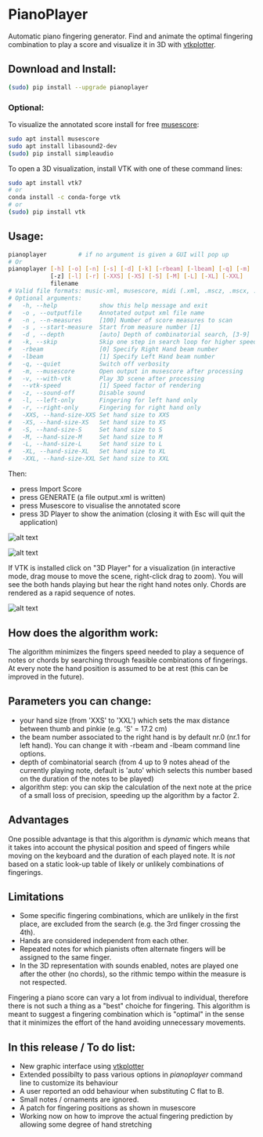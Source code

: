 # PianoPlayer
Automatic piano fingering generator. 
Find and animate the optimal fingering combination to play a score 
and visualize it in 3D with [vtkplotter](https://github.com/marcomusy/vtkplotter).<br />

## Download and Install:
```bash
(sudo) pip install --upgrade pianoplayer
```

### Optional:
To visualize the annotated score install for free [musescore](https://musescore.org/it/download):
```bash
sudo apt install musescore
sudo apt install libasound2-dev
(sudo) pip install simpleaudio

```
To open a 3D visualization, install VTK with one of these command lines:
```bash
sudo apt install vtk7
# or
conda install -c conda-forge vtk
# or 
(sudo) pip install vtk
```

## Usage: 
```bash
pianoplayer         # if no argument is given a GUI will pop up
# Or
pianoplayer [-h] [-o] [-n] [-s] [-d] [-k] [-rbeam] [-lbeam] [-q] [-m] [-v] [--vtk-speed] 
            [-z] [-l] [-r] [-XXS] [-XS] [-S] [-M] [-L] [-XL] [-XXL]
            filename
# Valid file formats: music-xml, musescore, midi (.xml, .mscz, .mscx, .mid)
# Optional arguments:
#   -h, --help            show this help message and exit
#   -o , --outputfile     Annotated output xml file name
#   -n , --n-measures     [100] Number of score measures to scan
#   -s , --start-measure  Start from measure number [1]
#   -d , --depth          [auto] Depth of combinatorial search, [3-9]
#   -k, --skip            Skip one step in search loop for higher speed
#   -rbeam                [0] Specify Right Hand beam number
#   -lbeam                [1] Specify Left Hand beam number
#   -q, --quiet           Switch off verbosity
#   -m, --musescore       Open output in musescore after processing
#   -v, --with-vtk        Play 3D scene after processing
#   --vtk-speed           [1] Speed factor of rendering
#   -z, --sound-off       Disable sound
#   -l, --left-only       Fingering for left hand only
#   -r, --right-only      Fingering for right hand only
#   -XXS, --hand-size-XXS Set hand size to XXS
#   -XS, --hand-size-XS   Set hand size to XS
#   -S, --hand-size-S     Set hand size to S
#   -M, --hand-size-M     Set hand size to M
#   -L, --hand-size-L     Set hand size to L
#   -XL, --hand-size-XL   Set hand size to XL
#   -XXL, --hand-size-XXL Set hand size to XXL
```

Then:<br />
- press Import Score
- press GENERATE (a file output.xml is written)
- press Musescore to visualise the annotated score
- press 3D Player to show the animation (closing it with Esc will quit the application)

![alt text](https://user-images.githubusercontent.com/32848391/31662571-42a05c94-b33f-11e7-9a5e-989fea82ad4c.png)

![alt text](https://user-images.githubusercontent.com/32848391/31663245-a9e23e0c-b341-11e7-9e07-d90d4959521b.png)

If VTK is installed click on "3D Player" for a visualization (in interactive mode, drag mouse 
to move the scene, right-click drag to zoom). You will see the both hands playing but hear the right hand notes only. 
Chords are rendered as a rapid sequence of notes.

![alt text](https://user-images.githubusercontent.com/32848391/31662850-515dc946-b340-11e7-86c8-999e68451078.png)


## How does the algorithm work:
The algorithm minimizes the fingers speed needed to play a sequence of notes or chords by searching through feasible combinations of fingerings. 
At every note the hand position is assumed to be at rest (this can be improved in the future). 

## Parameters you can change:
- your hand size (from 'XXS' to 'XXL') which sets the max distance between thumb and pinkie (e.g. 'S' = 17.2 cm)
- the beam number associated to the right hand is by default nr.0 (nr.1 for left hand). You can change it with -rbeam 
and -lbeam command line options.
- depth of combinatorial search (from 4 up to 9 notes ahead of the currently playing note, default is 'auto' which selects this number based on the duration of the notes to be played)
- algorithm step: you can skip the calculation of the next note at the price of a small loss of precision, speeding up the algorithm by a factor 2.

## Advantages
One possible advantage is that this algorithm is *dynamic* which means that it takes into account the physical position and speed of fingers while moving on the keyboard and the duration of each played note. 
It is *not* based on a static look-up table of likely or unlikely combinations of fingerings.

## Limitations
- Some specific fingering combinations, which are unlikely in the first place, are excluded from the search (e.g. the 3rd finger crossing the 4th). 
- Hands are considered independent from each other.
- Repeated notes for which pianists often alternate fingers will be assigned to the same finger.
- In the 3D representation with sounds enabled, notes are played one after the other (no chords), so the rithmic tempo within the measure is not respected.<br />

Fingering a piano score can vary a lot from indivual to individual, therefore there is not such 
a thing as a "best" choiche for fingering. 
This algorithm is meant to suggest a fingering combination which is "optimal" in the sense that it
minimizes the effort of the hand avoiding unnecessary movements. 

## In this release / To do list:
- New graphic interface using [vtkplotter](https://github.com/marcomusy/vtkplotter)
- Extended possibilty to pass various options in *pianoplayer* command line to customize its behaviour
- A user reported an odd behaviour when substituting C flat to B.
- Small notes / ornaments are ignored.
- A patch for fingering positions as shown in musescore 
- Working now on how to improve the actual fingering prediction by allowing some degree of hand stretching

